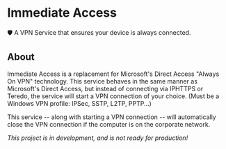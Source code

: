 # Immediate Access
🛡 A VPN Service that ensures your device is always connected.

## About

Immediate Access is a replacement for Microsoft's Direct Access "Always On VPN" technology.
This service behaves in the same manner as Microsoft's Direct Access, but instead of connecting via IPHTTPS or Teredo,
the service will start a VPN connection of your choice. (Must be a Windows VPN profile: IPSec, SSTP, L2TP, PPTP...)

This service -- along with starting a VPN connection -- will automatically close the VPN connection if the computer is on the corporate
network.

*This project is in development, and is not ready for production!*
